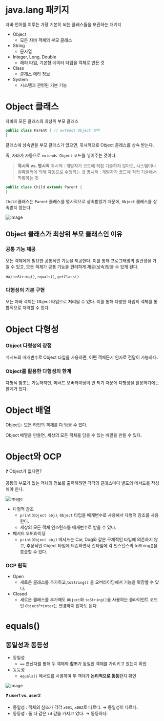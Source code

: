 # java.lang 패키지

자바 언어를 이루는 가장 기본이 되는 클래스들을 보관하는 패키지

- Object
    - 모든 자바 객체의 부모 클래스
- String
    - 문자열
- Integer, Long, Double
    - 래퍼 타입, 기본형 데이터 타입을 객체로 만든 것
- Class
    - 클래스 메타 정보
- System
    - 시스템과 관련된 기본 기능

# Object 클래스

자바의 모든 클래스의 최상위 부모 클래스

```java
public class Parent { // extends Object 생략
}
```

클래스에 상속받을 부모 클래스가 없으면, 묵시적으로 Object 클래스를 상속 받는다.

즉, 자바가 자동으로 `extends Object` 코드를 넣어주는 것이다.

> **묵시적 vs. 명시적**
묵시적 : 개발자가 코드에 직접 기술하지 않아도, 시스템이나 컴파일러에 의해 자동으로 수행되는 것
명시적 : 개발자가 코드에 직접 기술해서 작동하는 것
> 

```java
public class Child extends Parent {
}
```

`Child` 클래스는 `Parent` 클래스를 명시적으로 상속받았기 때문에, `Object` 클래스를 상속받지 않는다.

![image](https://github.com/user-attachments/assets/a8871b8e-6b29-417a-9938-3e586b4a85bb)

## Object 클래스가 최상위 부모 클래스인 이유

### 공통 기능 제공

모든 객체에게 필요한 공통적인 기능을 제공한다. 이를 통해 프로그래밍의 일관성을 가질 수 있고, 모든 객체가 공통 기능을 편리하게 제공(상속)받을 수 있게 된다.

ex) `toString()`, `equals()`, `getClass()`

### 다형성의 기본 구현

모든 자바 객체는 Object 타입으로 처리될 수 있다. 이를 통해 다양한 타입의 객체를 통합적으로 처리할 수 있다. 

# Object 다형성

### Object 다형성의 장점

메서드의 매개변수로 Object 타입을 사용하면, 어떤 객체든지 인자로 전달이 가능하다.

### Object를 활용한 다형성의 한계

다형적 참조는 가능하지만, 메서드 오버라이딩이 안 되기 때문에 다형성을 활용하기에는 한계가 있다.

# Object 배열

Object는 모든 타입의 객체를 다 담을 수 있다. 

Object 배열을 만들면, 세상의 모든 객체를 담을 수 있는 배열을 만들 수 있다.

# Object와 OCP

❓ Object가 없다면?

공통의 부모가 없는 객체의 정보를 출력하려면 각각의 클래스마다 별도의 메서드를 작성해야 한다.

![image](https://github.com/user-attachments/assets/f719e8c5-ac27-4de3-befb-c2d95863c224)

- 다형적 참조
    - `print(Object obj)`, `Object` 타입을 매개변수로 사용해서 다형적 참조를 사용한다.
    - 세상의 모든 객체 인스턴스를 매개변수로 받을 수 있다.
- 메서드 오버라이딩
    - `print(Object obj)` 메서드는 Car, Dog와 같은 구체적인 타입에 의존하지 않고, 추상적인 Object 타입에 의존하면서 런타임에 각 인스턴스의 toString()을 호출할 수 있다.

### OCP 원칙

- Open
    - 새로운 클래스를 추가하고,`toString()` 을 오버라이딩해서 기능을 확장할 수 있다.
- Closed
    - 새로운 클래스를 추가해도 `Object`와 `toString()`을 사용하는 클라이언트 코드인
    `ObjectPrinter`는 변경하지 않아도 된다.

# equals()

## 동일성과 동등성

- 동일성
    - `==` 연산자를 통해 두 객체의 **참조**가 동일한 객체를 가리키고 있는지 확인
- 동등성
    - `equals()` 메서드를 사용하여 두 객체가 **논리적으로 동등**한지 확인

![image](https://github.com/user-attachments/assets/401f3476-0d72-4e72-86d6-d05f787dd09c)

**❓ user1 vs. user2**

- 동일성 : 객체의 참조가 각각 `x001`, `x002`로 다르다. → 동일성이 다르다.
- 동등성 : 둘 다 같은 `id` 값을 가지고 있다. → 동등하다.
